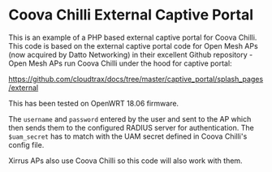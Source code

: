 # Coova Chilli External Captive Portal

This is an example of a PHP based external captive portal for Coova Chilli. This code is based on the external captive portal code for Open Mesh APs (now acquired by Datto Networking) in their excellent Github repository - Open Mesh APs run Coova Chilli under the hood for captive portal:

https://github.com/cloudtrax/docs/tree/master/captive_portal/splash_pages/external

This has been tested on OpenWRT 18.06 firmware.

The `username` and `password` entered by the user and sent to the AP which then sends them to the configured RADIUS server for authentication. The `$uam_secret` has to match with the UAM secret defined in Coova Chilli's config file.

Xirrus APs also use Coova Chilli so this code will also work with them.
